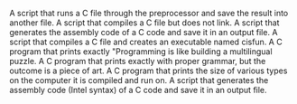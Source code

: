 A script that runs a C file through the preprocessor and save the result into another file.
A script that compiles a C file but does not link.
A script that generates the assembly code of a C code and save it in an output file.
A script that compiles a C file and creates an executable named cisfun.
A C program that prints exactly "Programming is like building a multilingual puzzle.
A C program that prints exactly with proper grammar, but the outcome is a piece of art.
A C program that prints the size of various types on the computer it is compiled and run on.
A script that generates the assembly code (Intel syntax) of a C code and save it in an output file.
